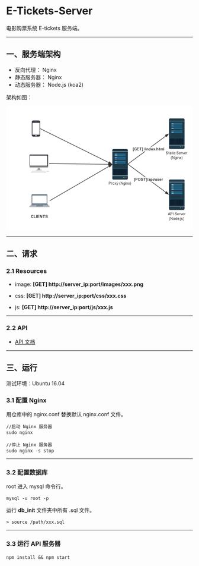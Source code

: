 # E-Tickets-Server

电影购票系统 E-tickets 服务端。

---

## 一、服务端架构

* 反向代理： Nginx
* 静态服务器： Nginx
* 动态服务器： Node.js (koa2)

架构如图：

![Server architecture](https://github.com/E-Tickets/Dashboard/blob/master/doc/etickets-server.png?raw=true)

---

## 二、请求

### 2.1 Resources

* image: **[GET] http://server_ip:port/images/xxx.png**

* css: **[GET] http://server_ip:port/css/xxx.css**

* js: **[GET] http://server_ip:port/js/xxx.js**


---

### 2.2 API

* [API 文档](https://e-tickets.github.io/Dashboard/api/api.html)

---

## 三、运行

测试环境：Ubuntu 16.04

### 3.1 配置 Nginx

用仓库中的 nginx.conf 替换默认 nginx.conf 文件。

```
//启动 Nginx 服务器
sudo nginx

//停止 Nginx 服务器
sudo nginx -s stop
```
---

### 3.2 配置数据库

root 进入 mysql 命令行。

```
mysql -u root -p
```

运行 **db_init** 文件夹中所有 .sql 文件。

```
> source /path/xxx.sql
```

---

### 3.3 运行 API 服务器

```
npm install && npm start
```